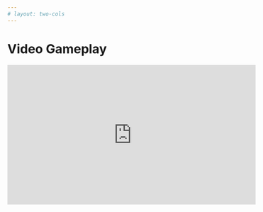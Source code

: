 ```yaml
---
# layout: two-cols
---
```


# Video Gameplay
<!-- 
<div style="background-color: white; padding: 10px; display: inline-block;">
  <video src="./video.mp4" type="video/mp4" width="800" height="450" autoplay controls></video>
</div> -->

<iframe width="560" height="315" src="https://www.youtube.com/embed/x78fgf6_fEU" title="YouTube video player" frameborder="0" allow="accelerometer; autoplay; clipboard-write; encrypted-media; gyroscope; picture-in-picture" allowfullscreen></iframe>

